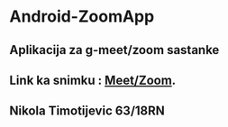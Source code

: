 # Android-ZoomApp

## Aplikacija za g-meet/zoom sastanke


## **Link ka snimku** :  [Meet/Zoom](https://user-images.githubusercontent.com/72966266/236639448-3dd981a6-07ab-41f0-b9cc-f9b6f75c0838.mp4).




## **Nikola Timotijevic 63/18RN**




